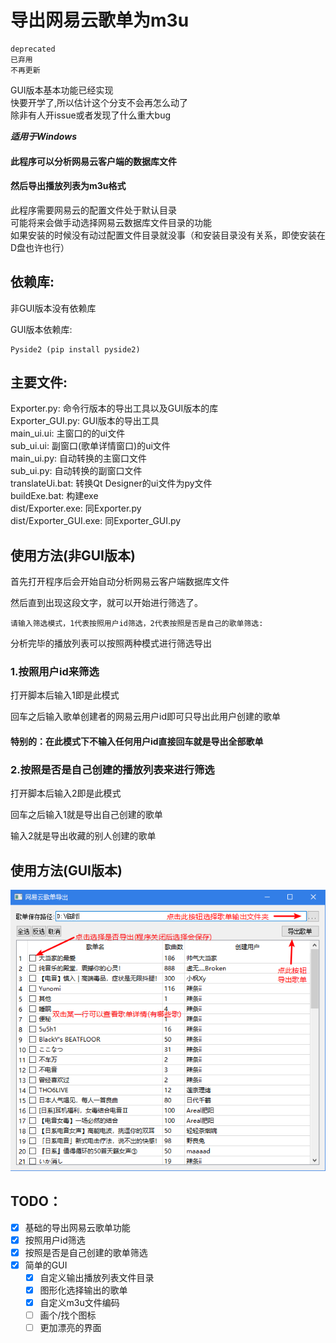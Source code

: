 # 导出网易云歌单为m3u

    deprecated
    已弃用
    不再更新

GUI版本基本功能已经实现\
快要开学了,所以估计这个分支不会再怎么动了\
除非有人开issue或者发现了什么重大bug

**_适用于Windows_**

#### 此程序可以分析网易云客户端的数据库文件
#### 然后导出播放列表为m3u格式

此程序需要网易云的配置文件处于默认目录\
可能将来会做手动选择网易云数据库文件目录的功能\
如果安装的时候没有动过配置文件目录就没事（和安装目录没有关系，即使安装在D盘也许也行）


## 依赖库:
非GUI版本没有依赖库

GUI版本依赖库:
    
    Pyside2 (pip install pyside2)

## 主要文件:

Exporter.py: 命令行版本的导出工具以及GUI版本的库\
Exporter_GUI.py: GUI版本的导出工具\
main_ui.ui: 主窗口的的ui文件\
sub_ui.ui: 副窗口(歌单详情窗口)的ui文件\
main_ui.py: 自动转换的主窗口文件\
sub_ui.py: 自动转换的副窗口文件\
translateUi.bat: 转换Qt Designer的ui文件为py文件\
buildExe.bat: 构建exe\
dist/Exporter.exe: 同Exporter.py\
dist/Exporter_GUI.exe: 同Exporter_GUI.py

## 使用方法(非GUI版本)

首先打开程序后会开始自动分析网易云客户端数据库文件

然后直到出现这段文字，就可以开始进行筛选了。

    请输入筛选模式，1代表按照用户id筛选，2代表按照是否是自己的歌单筛选:

分析完毕的播放列表可以按照两种模式进行筛选导出

### 1.按照用户id来筛选

打开脚本后输入1即是此模式

回车之后输入歌单创建者的网易云用户id即可只导出此用户创建的歌单

#### 特别的：在此模式下不输入任何用户id直接回车就是导出全部歌单

### 2.按照是否是自己创建的播放列表来进行筛选

打开脚本后输入2即是此模式

回车之后输入1就是导出自己创建的歌单

输入2就是导出收藏的别人创建的歌单

## 使用方法(GUI版本)

![GUI使用方法](./readme_images/gui_guide.png)

## TODO：

- [x] 基础的导出网易云歌单功能
- [x] 按照用户id筛选
- [x] 按照是否是自己创建的歌单筛选
- [x] 简单的GUI
    - [x] 自定义输出播放列表文件目录
    - [x] 图形化选择输出的歌单
    - [x] 自定义m3u文件编码
    - [ ] 画个/找个图标
    - [ ] 更加漂亮的界面
